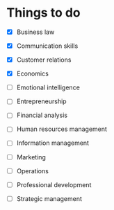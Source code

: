 # Things to do

- [x] Business law

- [x] Communication skills

- [x] Customer relations

- [x] Economics

- [ ] Emotional intelligence

- [ ] Entrepreneurship

- [ ] Financial analysis

- [ ] Human resources management

- [ ] Information management

- [ ] Marketing

- [ ] Operations

- [ ] Professional development

- [ ] Strategic management